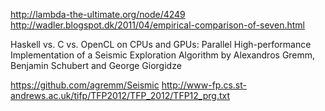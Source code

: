 http://lambda-the-ultimate.org/node/4249
http://wadler.blogspot.dk/2011/04/empirical-comparison-of-seven.html

Haskell vs. C vs. OpenCL on CPUs and GPUs: Parallel High-performance Implementation of a Seismic Exploration Algorithm
 by Alexandros Gremm, Benjamin Schubert and George Giorgidze

https://github.com/agremm/Seismic
http://www-fp.cs.st-andrews.ac.uk/tifp/TFP2012/TFP_2012/TFP12_prg.txt
